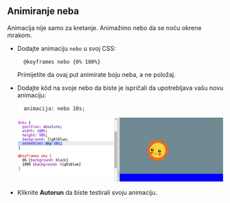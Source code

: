 ## Animiranje neba

Animacija nije samo za kretanje. Animažimo nebo da se noću okrene mrakom.

+ Dodajte animaciju `nebo` u svoj CSS:
    
        @keyframes nebo {0% 100%}
        
    
    Primijetite da ovaj put animirate boju neba, a ne položaj.

+ Dodajte kôd na svoje nebo da biste je ispričali da upotrebljava vašu novu animaciju:
    
        animacija: nebo 10s;
        
    
    ![screenshot](images/sunrise-sky.png)

+ Kliknite **Autorun** da biste testirali svoju animaciju.